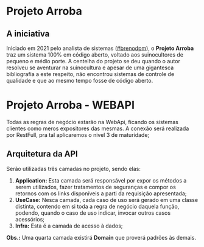 # Projeto Arroba

## A iniciativa
Iniciado em 2021 pelo analista de sistemas ([#brenodpm](https://github.com/brenodpm)), o **Projeto Arroba** traz um sistema 100% em código aberto, voltado aos suinocultores de pequeno e médio porte.
A centelha do projeto se deu quando o autor resolveu se aventurar na suinocultura e apesar de uma gigantesca bibliografia a este respeito, não encontrou sistemas de controle de qualidade e que ao mesmo tempo fosse de código aberto.

# Projeto Arroba - WEBAPI
Todas as regras de negócio estarão na WebApi, ficando os sistemas clientes como meros expositores das mesmas.
A conexão será realizada por RestFull, pra tal aplicaremos o nivel 3 de maturidade;

## Arquitetura da API
Serão utilizadas três camadas no projeto, sendo elas:
1. **Application:** Esta camada será responsável por expor os métodos a serem utilizados, fazer tratamentos de seguranças e compor os retornos com os links disponíveis a parti da requisição apresentada;
2. **UseCase:** Nesca camada, cada caso de uso será gerado em uma classe distinta, contendo em si toda a regra de negócio daquela função, podendo, quando o caso de uso indicar, invocar outros casos acessórios;
3. **Infra:** Esta é a camada de acesso à dados;

**Obs.:** Uma quarta camada existirá **Domain** que proverá padrões às demais.
